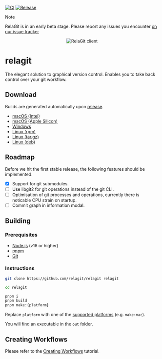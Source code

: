 [![CI](https://github.com/relagit/relagit/actions/workflows/ci.yml/badge.svg)](https://github.com/relagit/relagit/actions/workflows/ci.yml)
[![Release](https://github.com/relagit/relagit/actions/workflows/release.yml/badge.svg)](https://github.com/relagit/relagit/actions/workflows/release.yml)

> [!NOTE]
> RelaGit is in an early beta stage. Please report any issues you encounter [on our issue tracker](https://github.com/relagit/relagit/issues/new)

<div align="center">
	<picture>
	  <source media="(prefers-color-scheme: dark)" srcset="https://rela.dev/assets/projects/client-dark.png">
	  <source media="(prefers-color-scheme: light)" srcset="https://rela.dev/assets/projects/client-light.png">
	  <img alt="RelaGit client" src="https://rela.dev/assets/projects/client-dark.png#">
	</picture>
</div>

# relagit

The elegant solution to graphical version control. Enables you to take back control over your git workflow.

## Download

Builds are generated automatically upon [release](https://github.com/relagit/relagit/releases).

-   [macOS (Intel)](https://github.com/relagit/relagit/releases/latest/download/RelaGit-mac-x64.dmg)
-   [macOS (Apple Silicon)](https://github.com/relagit/relagit/releases/latest/download/RelaGit-mac-arm64.dmg)
-   [Windows](https://github.com/relagit/relagit/releases/latest/download/RelaGit-win.zip)
-   [Linux (rpm)](https://github.com/relagit/relagit/releases/latest/download/RelaGit-linux.rpm)
-   [Linux (tar.gz)](https://github.com/relagit/relagit/releases/latest/download/RelaGit-linux.tar.gz)
-   [Linux (deb)](https://github.com/relagit/relagit/releases/latest/download/RelaGit-linux.deb)

## Roadmap

Before we hit the first stable release, the following features should be implemented:
- [x] Support for git submodules.
- [ ] Use libgit2 for git operations instead of the git CLI.
- [ ] Optimisation of git processes and operations, currently there is noticable CPU strain on startup.
- [ ] Commit graph in information modal.

## Building

### Prerequisites

-   [Node.js](https://nodejs.org/en/) (v18 or higher)
-   [pnpm](https://pnpm.io/)
-   [Git](https://git-scm.com/)

### Instructions

```bash
git clone https://github.com/relagit/relagit relagit

cd relagit

pnpm i
pnpm build
pnpm make:{platform}
```

Replace `platform` with one of the [supported platforms](https://github.com/relagit/relagit/blob/main/package.json#L19-L21) (e.g. `make:mac`).

You will find an executable in the `out` folder.

## Creating Workflows

Please refer to the [Creating Workflows](https://git.rela.dev/docs/workflows/creating-workflows) tutorial.
